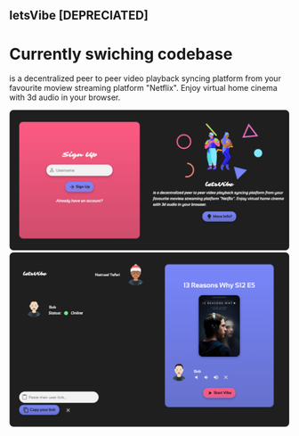 ## letsVibe [DEPRECIATED]

# Currently swiching codebase

is a decentralized peer to peer video playback syncing platform from your favourite moview streaming platform "Netflix". Enjoy virtual home cinema with 3d audio in your browser.

![image](https://github.com/aethiop/letsVibe/blob/master/Screen%20Shot%202020-09-10%20at%209.06.04%20PM.png)
![image](https://github.com/aethiop/letsVibe/blob/master/Screen%20Shot%202020-09-10%20at%209.15.48%20PM.png)
